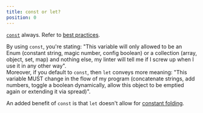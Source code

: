 ```yaml
---
title: const or let?
position: 0
---
```


[`const`](<https://eslint.org/docs/rules/prefer%2Dconst>) always. Refer to [best practices](<{{ "/good-practices.html#no-var" | absolute-url }}>).  

By using `const`, you're stating: "This variable will only allowed to be an Enum (constant string, magic number, config boolean) or a collection (array, object, set, map) and nothing else, my linter will tell me if I screw up when I use it in any other way".  
Moreover, if you default to `const`, then `let` conveys more meaning: "This variable MUST change in the flow of my program (concatenate strings, add numbers, toggle a boolean dynamically, allow this object to be emptied again or extending it via spread)".

An added benefit of `const` is that `let` doesn't allow for [constant folding](<https://en.wikipedia.org/wiki/Constant_folding>).
